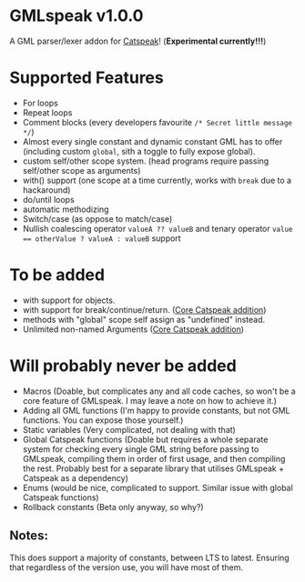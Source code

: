 # GMLspeak v1.0.0
 A GML parser/lexer addon for [Catspeak](https://github.com/katsaii/catspeak-lang)! (**Experimental currently!!!**)

# Supported Features
- For loops
- Repeat loops
- Comment blocks (every developers favourite `/* Secret little message */`)
- Almost every single constant and dynamic constant GML has to offer (including custom `global`, sith a toggle to fully expose global).
- custom self/other scope system. (head programs require passing self/other scope as arguments)
- with() support (one scope at a time currently, works with `break` due to a hackaround)
- do/until loops
- automatic methodizing
- Switch/case (as oppose to match/case)
- Nullish coalescing operator `valueA ?? valueB` and tenary operator `value == otherValue ? valueA : valueB` support

# To be added
- with support for objects.
- with support for break/continue/return. ([Core Catspeak addition](https://github.com/katsaii/catspeak-lang/issues/118))
- methods with "global" scope self assign as "undefined" instead.
- Unlimited non-named Arguments ([Core Catspeak addition](https://github.com/katsaii/catspeak-lang/issues/52))
  
# Will probably never be added
- Macros (Doable, but complicates any and all code caches, so won't be a core feature of GMLspeak. I may leave a note on how to achieve it.)
- Adding all GML functions (I'm happy to provide constants, but not GML functions. You can expose those yourself.)
- Static variables (Very complicated, not dealing with that)
- Global Catspeak functions (Doable but requires a whole separate system for checking every single GML string before passing to GMLspeak, compiling them in order of first usage, and then compiling the rest. Probably best for a separate library that utilises GMLspeak + Catspeak as a dependency)
- Enums (would be nice, complicated to support. Similar issue with global Catspeak functions)
- Rollback constants (Beta only anyway, so why?)

## Notes:
This does support a majority of constants, between LTS to latest. Ensuring that regardless of the version use, you will have most of them.
